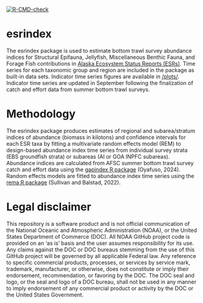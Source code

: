   <!-- badges: start -->
  [![R-CMD-check](https://github.com/sean-rohan-NOAA/esrindex/actions/workflows/R-CMD-check.yaml/badge.svg)](https://github.com/sean-rohan-NOAA/esrindex/actions/workflows/R-CMD-check.yaml)
  <!-- badges: end -->

# esrindex

The esrindex package is used to estimate bottom trawl survey abundance indices for Structural Epifauna, Jellyfish, Miscellaneous Benthic Fauna, and Forage Fish contributions in [Alaska Ecosystem Status Reports (ESRs)](https://apps-afsc.fisheries.noaa.gov/refm/reem/ecoweb/index.php). Time series for each taxonomic group and region are included in the package as built-in data sets. Indicator time series figures are available in [/plots/](./plots/). Indicator time series are updated in September following the finalization of catch and effort data from summer bottom trawl surveys.

# Methodology

The esrindex package produces estimates of regional and subarea/stratum indices of abundance (biomass in kilotons) and confidence intervals for each ESR taxa by fitting a multivariate random effects model (REM) to design-based abundance index time series from individual survey strata (EBS groundfish strata) or subareas (AI or GOA INPFC subareas). Abundance indices are calculated from AFSC summer bottom trawl survey catch and effort data using the [gapindex R package](https://afsc-gap-products.github.io/gapindex/) (Oyafuso, 2024). Random effects models are fitted to abundance index time series using the [rema R package](https://afsc-assessments.github.io/rema/) (Sullivan and Balstad, 2022).


# Legal disclaimer

This repository is a software product and is not official communication of the National Oceanic and Atmospheric Administration (NOAA), or the United States Department of Commerce (DOC). All NOAA GitHub project code is provided on an ‘as is’ basis and the user assumes responsibility for its use. Any claims against the DOC or DOC bureaus stemming from the use of this GitHub project will be governed by all applicable Federal law. Any reference to specific commercial products, processes, or services by service mark, trademark, manufacturer, or otherwise, does not constitute or imply their endorsement, recommendation, or favoring by the DOC. The DOC seal and logo, or the seal and logo of a DOC bureau, shall not be used in any manner to imply endorsement of any commercial product or activity by the DOC or the United States Government.
